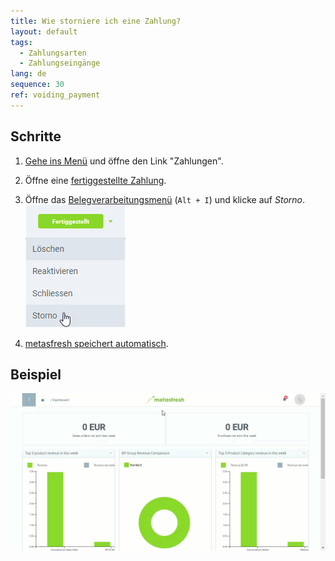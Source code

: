 ```yaml
---
title: Wie storniere ich eine Zahlung?
layout: default
tags:
  - Zahlungsarten
  - Zahlungseingänge
lang: de
sequence: 30
ref: voiding_payment
---
```


## Schritte
1. [Gehe ins Menü](Menu) und öffne den Link "Zahlungen".
1. Öffne eine [fertiggestellte Zahlung](Einzelner_Zahlungseingang).
1. Öffne das [Belegverarbeitungsmenü](AktionStarten) (`Alt + I`) und klicke auf *Storno*.<br>
 ![](assets/Zahlung_Status_Storno.png)

1. [metasfresh speichert automatisch](Speicheranzeige).

## Beispiel
![](assets/Zahlung_stornieren.gif)
